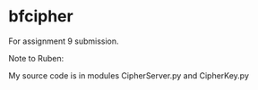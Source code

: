 # bfcipher
For assignment 9 submission.

Note to Ruben:

My source code is in modules CipherServer.py and CipherKey.py
